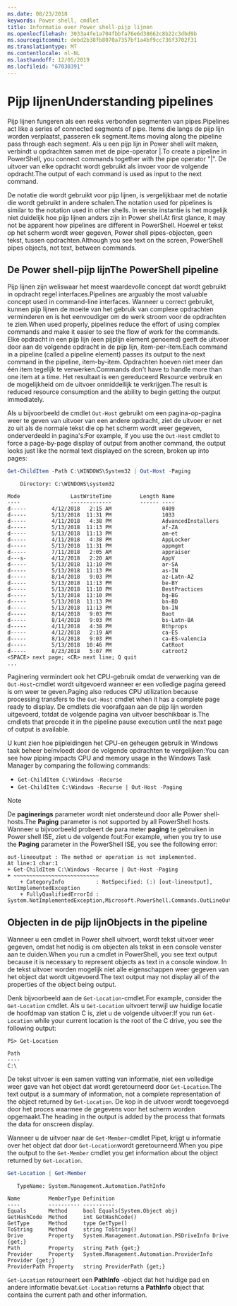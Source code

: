 ```yaml
---
ms.date: 08/23/2018
keywords: Power shell, cmdlet
title: Informatie over Power shell-pijp lijnen
ms.openlocfilehash: 3033a4fe1a704fbbfa76e6d38662c8b22c3dbd9b
ms.sourcegitcommit: debd2b38fb8070a7357bf1a4bf9cc736f3702f31
ms.translationtype: MT
ms.contentlocale: nl-NL
ms.lasthandoff: 12/05/2019
ms.locfileid: "67030391"
---
```

# <a name="understanding-pipelines"></a><span data-ttu-id="fb22b-103">Pijp lijnen</span><span class="sxs-lookup"><span data-stu-id="fb22b-103">Understanding pipelines</span></span>

<span data-ttu-id="fb22b-104">Pijp lijnen fungeren als een reeks verbonden segmenten van pipes.</span><span class="sxs-lookup"><span data-stu-id="fb22b-104">Pipelines act like a series of connected segments of pipe.</span></span> <span data-ttu-id="fb22b-105">Items die langs de pijp lijn worden verplaatst, passeren elk segment.</span><span class="sxs-lookup"><span data-stu-id="fb22b-105">Items moving along the pipeline pass through each segment.</span></span> <span data-ttu-id="fb22b-106">Als u een pijp lijn in Power shell wilt maken, verbindt u opdrachten samen met de pipe-operator |.</span><span class="sxs-lookup"><span data-stu-id="fb22b-106">To create a pipeline in PowerShell, you connect commands together with the pipe operator "|".</span></span> <span data-ttu-id="fb22b-107">De uitvoer van elke opdracht wordt gebruikt als invoer voor de volgende opdracht.</span><span class="sxs-lookup"><span data-stu-id="fb22b-107">The output of each command is used as input to the next command.</span></span>

<span data-ttu-id="fb22b-108">De notatie die wordt gebruikt voor pijp lijnen, is vergelijkbaar met de notatie die wordt gebruikt in andere schalen.</span><span class="sxs-lookup"><span data-stu-id="fb22b-108">The notation used for pipelines is similar to the notation used in other shells.</span></span> <span data-ttu-id="fb22b-109">In eerste instantie is het mogelijk niet duidelijk hoe pijp lijnen anders zijn in Power shell.</span><span class="sxs-lookup"><span data-stu-id="fb22b-109">At first glance, it may not be apparent how pipelines are different in PowerShell.</span></span> <span data-ttu-id="fb22b-110">Hoewel er tekst op het scherm wordt weer gegeven, Power shell pipes-objecten, geen tekst, tussen opdrachten.</span><span class="sxs-lookup"><span data-stu-id="fb22b-110">Although you see text on the screen, PowerShell pipes objects, not text, between commands.</span></span>

## <a name="the-powershell-pipeline"></a><span data-ttu-id="fb22b-111">De Power shell-pijp lijn</span><span class="sxs-lookup"><span data-stu-id="fb22b-111">The PowerShell pipeline</span></span>

<span data-ttu-id="fb22b-112">Pijp lijnen zijn weliswaar het meest waardevolle concept dat wordt gebruikt in opdracht regel interfaces.</span><span class="sxs-lookup"><span data-stu-id="fb22b-112">Pipelines are arguably the most valuable concept used in command-line interfaces.</span></span> <span data-ttu-id="fb22b-113">Wanneer u correct gebruikt, kunnen pijp lijnen de moeite van het gebruik van complexe opdrachten verminderen en is het eenvoudiger om de werk stroom voor de opdrachten te zien.</span><span class="sxs-lookup"><span data-stu-id="fb22b-113">When used properly, pipelines reduce the effort of using complex commands and make it easier to see the flow of work for the commands.</span></span> <span data-ttu-id="fb22b-114">Elke opdracht in een pijp lijn (een pijplijn element genoemd) geeft de uitvoer door aan de volgende opdracht in de pijp lijn, item-per-item.</span><span class="sxs-lookup"><span data-stu-id="fb22b-114">Each command in a pipeline (called a pipeline element) passes its output to the next command in the pipeline, item-by-item.</span></span> <span data-ttu-id="fb22b-115">Opdrachten hoeven niet meer dan één item tegelijk te verwerken.</span><span class="sxs-lookup"><span data-stu-id="fb22b-115">Commands don't have to handle more than one item at a time.</span></span> <span data-ttu-id="fb22b-116">Het resultaat is een gereduceerd Resource verbruik en de mogelijkheid om de uitvoer onmiddellijk te verkrijgen.</span><span class="sxs-lookup"><span data-stu-id="fb22b-116">The result is reduced resource consumption and the ability to begin getting the output immediately.</span></span>

<span data-ttu-id="fb22b-117">Als u bijvoorbeeld de cmdlet `Out-Host` gebruikt om een pagina-op-pagina weer te geven van uitvoer van een andere opdracht, ziet de uitvoer er net zo uit als de normale tekst die op het scherm wordt weer gegeven, onderverdeeld in pagina's:</span><span class="sxs-lookup"><span data-stu-id="fb22b-117">For example, if you use the `Out-Host` cmdlet to force a page-by-page display of output from another command, the output looks just like the normal text displayed on the screen, broken up into pages:</span></span>

```powershell
Get-ChildItem -Path C:\WINDOWS\System32 | Out-Host -Paging
```

```Output
    Directory: C:\WINDOWS\system32

Mode                LastWriteTime         Length Name
----                -------------         ------ ----
d-----        4/12/2018   2:15 AM                0409
d-----        5/13/2018  11:31 PM                1033
d-----        4/11/2018   4:38 PM                AdvancedInstallers
d-----        5/13/2018  11:13 PM                af-ZA
d-----        5/13/2018  11:13 PM                am-et
d-----        4/11/2018   4:38 PM                AppLocker
d-----        5/13/2018  11:31 PM                appmgmt
d-----        7/11/2018   2:05 AM                appraiser
d---s-        4/12/2018   2:20 AM                AppV
d-----        5/13/2018  11:10 PM                ar-SA
d-----        5/13/2018  11:13 PM                as-IN
d-----        8/14/2018   9:03 PM                az-Latn-AZ
d-----        5/13/2018  11:13 PM                be-BY
d-----        5/13/2018  11:10 PM                BestPractices
d-----        5/13/2018  11:10 PM                bg-BG
d-----        5/13/2018  11:13 PM                bn-BD
d-----        5/13/2018  11:13 PM                bn-IN
d-----        8/14/2018   9:03 PM                Boot
d-----        8/14/2018   9:03 PM                bs-Latn-BA
d-----        4/11/2018   4:38 PM                Bthprops
d-----        4/12/2018   2:19 AM                ca-ES
d-----        8/14/2018   9:03 PM                ca-ES-valencia
d-----        5/13/2018  10:46 PM                CatRoot
d-----        8/23/2018   5:07 PM                catroot2
<SPACE> next page; <CR> next line; Q quit
...
```

<span data-ttu-id="fb22b-118">Paginering vermindert ook het CPU-gebruik omdat de verwerking van de `Out-Host`-cmdlet wordt uitgevoerd wanneer er een volledige pagina gereed is om weer te geven.</span><span class="sxs-lookup"><span data-stu-id="fb22b-118">Paging also reduces CPU utilization because processing transfers to the `Out-Host` cmdlet when it has a complete page ready to display.</span></span> <span data-ttu-id="fb22b-119">De cmdlets die voorafgaan aan de pijp lijn worden uitgevoerd, totdat de volgende pagina van uitvoer beschikbaar is.</span><span class="sxs-lookup"><span data-stu-id="fb22b-119">The cmdlets that precede it in the pipeline pause execution until the next page of output is available.</span></span>

<span data-ttu-id="fb22b-120">U kunt zien hoe pijpleidingen het CPU-en geheugen gebruik in Windows taak beheer beïnvloedt door de volgende opdrachten te vergelijken:</span><span class="sxs-lookup"><span data-stu-id="fb22b-120">You can see how piping impacts CPU and memory usage in the Windows Task Manager by comparing the following commands:</span></span>

- `Get-ChildItem C:\Windows -Recurse`
- `Get-ChildItem C:\Windows -Recurse | Out-Host -Paging`

> [!NOTE]
> <span data-ttu-id="fb22b-121">De **paginerings** parameter wordt niet ondersteund door alle Power shell-hosts.</span><span class="sxs-lookup"><span data-stu-id="fb22b-121">The **Paging** parameter is not supported by all PowerShell hosts.</span></span> <span data-ttu-id="fb22b-122">Wanneer u bijvoorbeeld probeert de para meter **paging** te gebruiken in Power shell ISE, ziet u de volgende fout:</span><span class="sxs-lookup"><span data-stu-id="fb22b-122">For example, when you try to use the **Paging** parameter in the PowerShell ISE, you see the following error:</span></span>
>
> ```Output
> out-lineoutput : The method or operation is not implemented.
> At line:1 char:1
> + Get-ChildItem C:\Windows -Recurse | Out-Host -Paging
> + ~~~~~~~~~~~~~~~~~~~~~~~~~~~
>     + CategoryInfo          : NotSpecified: (:) [out-lineoutput], NotImplementedException
>     + FullyQualifiedErrorId : System.NotImplementedException,Microsoft.PowerShell.Commands.OutLineOutputCommand
> ```

## <a name="objects-in-the-pipeline"></a><span data-ttu-id="fb22b-123">Objecten in de pijp lijn</span><span class="sxs-lookup"><span data-stu-id="fb22b-123">Objects in the pipeline</span></span>

<span data-ttu-id="fb22b-124">Wanneer u een cmdlet in Power shell uitvoert, wordt tekst uitvoer weer gegeven, omdat het nodig is om objecten als tekst in een console venster aan te duiden.</span><span class="sxs-lookup"><span data-stu-id="fb22b-124">When you run a cmdlet in PowerShell, you see text output because it is necessary to represent objects as text in a console window.</span></span> <span data-ttu-id="fb22b-125">In de tekst uitvoer worden mogelijk niet alle eigenschappen weer gegeven van het object dat wordt uitgevoerd.</span><span class="sxs-lookup"><span data-stu-id="fb22b-125">The text output may not display all of the properties of the object being output.</span></span>

<span data-ttu-id="fb22b-126">Denk bijvoorbeeld aan de `Get-Location`-cmdlet.</span><span class="sxs-lookup"><span data-stu-id="fb22b-126">For example, consider the `Get-Location` cmdlet.</span></span> <span data-ttu-id="fb22b-127">Als u `Get-Location` uitvoert terwijl uw huidige locatie de hoofdmap van station C is, ziet u de volgende uitvoer:</span><span class="sxs-lookup"><span data-stu-id="fb22b-127">If you run `Get-Location` while your current location is the root of the C drive, you see the following output:</span></span>

```
PS> Get-Location

Path
----
C:\
```

<span data-ttu-id="fb22b-128">De tekst uitvoer is een samen vatting van informatie, niet een volledige weer gave van het object dat wordt geretourneerd door `Get-Location`.</span><span class="sxs-lookup"><span data-stu-id="fb22b-128">The text output is a summary of information, not a complete representation of the object returned by `Get-Location`.</span></span> <span data-ttu-id="fb22b-129">De kop in de uitvoer wordt toegevoegd door het proces waarmee de gegevens voor het scherm worden opgemaakt.</span><span class="sxs-lookup"><span data-stu-id="fb22b-129">The heading in the output is added by the process that formats the data for onscreen display.</span></span>

<span data-ttu-id="fb22b-130">Wanneer u de uitvoer naar de `Get-Member`-cmdlet Pipet, krijgt u informatie over het object dat door `Get-Location`wordt geretourneerd.</span><span class="sxs-lookup"><span data-stu-id="fb22b-130">When you pipe the output to the `Get-Member` cmdlet you get information about the object returned by `Get-Location`.</span></span>

```powershell
Get-Location | Get-Member
```

```Output
   TypeName: System.Management.Automation.PathInfo

Name         MemberType Definition
----         ---------- ----------
Equals       Method     bool Equals(System.Object obj)
GetHashCode  Method     int GetHashCode()
GetType      Method     type GetType()
ToString     Method     string ToString()
Drive        Property   System.Management.Automation.PSDriveInfo Drive {get;}
Path         Property   string Path {get;}
Provider     Property   System.Management.Automation.ProviderInfo Provider {get;}
ProviderPath Property   string ProviderPath {get;}
```

<span data-ttu-id="fb22b-131">`Get-Location` retourneert een **PathInfo** -object dat het huidige pad en andere informatie bevat.</span><span class="sxs-lookup"><span data-stu-id="fb22b-131">`Get-Location` returns a **PathInfo** object that contains the current path and other information.</span></span>
